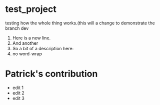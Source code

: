 # test_project
testing how the whole thing works.(this will a change to demonstrate the branch dev 

1. Here is a new line.  
2. And another
3. So a bit of a description here:  
4. no word-wrap  

# Patrick's contribution

* edit 1
* edit 2
* edit 3


